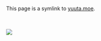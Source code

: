 <p>This page is a symlink to <a href="https://yuuta.moe">yuuta.moe</a>.</p>

<br ><br />
<a href="https://yuuta.moe"><img src="https://github-readme-stats.vercel.app/api/top-langs/?username=Trumeet" /></a>
